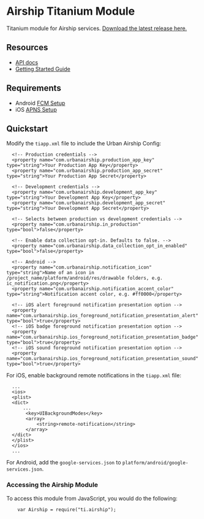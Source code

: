 # Airship Titanium Module

Titanium module for Airship services. [Download the latest release here.](https://github.com/urbanairship/titanium-module/releases/latest)

## Resources
 - [API docs](documentation/index.md)
 - [Getting Started Guide](https://docs.airship.com/platform/titanium/getting-started/)

## Requirements
 - Android [FCM Setup](https://docs.airship.com/platform/android/getting-started/#fcm-configure-airship-dashboard)
 - iOS [APNS Setup](https://docs.airship.com/platform/ios/getting-started/#apple-setup)


## Quickstart

Modify the `tiapp.xml` file to include the Urban Airship Config:

```
  <!-- Production credentials -->
  <property name="com.urbanairship.production_app_key" type="string">Your Production App Key</property>
  <property name="com.urbanairship.production_app_secret" type="string">Your Production App Secret</property>

  <!-- Development credentials -->
  <property name="com.urbanairship.development_app_key" type="string">Your Development App Key</property>
  <property name="com.urbanairship.development_app_secret" type="string">Your Development App Secret</property>

  <!-- Selects between production vs development credentials -->
  <property name="com.urbanairship.in_production" type="bool">false</property>

  <!-- Enable data collection opt-in. Defaults to false. -->
  <property name="com.urbanairship.data_collection_opt_in_enabled" type="bool">false</property>

  <!-- Android -->
  <property name="com.urbanairship.notification_icon" type="string">Name of an icon in /project_name/platform/android/res/drawable folders, e.g. ic_notification.png</property>
  <property name="com.urbanairship.notification_accent_color" type="string">Notification accent color, e.g. #ff0000</property>

  <!-- iOS alert foreground notification presentation option -->
  <property name="com.urbanairship.ios_foreground_notification_presentation_alert" type="bool">true</property>
  <!-- iOS badge foreground notification presentation option -->
  <property name="com.urbanairship.ios_foreground_notification_presentation_badge" type="bool">true</property>
  <!-- iOS sound foreground notification presentation option -->
  <property name="com.urbanairship.ios_foreground_notification_presentation_sound" type="bool">true</property>
```

For iOS, enable background remote notifications in the `tiapp.xml` file:

```
  ...
  <ios>
  <plist>
  <dict>
      ...
       <key>UIBackgroundModes</key>
       <array>
           <string>remote-notification</string>
       </array>
  </dict>
  </plist>
  </ios>
  ...
```

For Android, add the `google-services.json` to `platform/android/google-services.json`.

### Accessing the Airship Module

To access this module from JavaScript, you would do the following:

```
    var Airship = require("ti.airship");
```